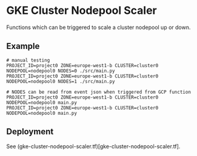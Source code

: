 # GKE Cluster Nodepool Scaler

Functions which can be triggered to scale a cluster nodepool up or down.

## Example
```
# manual testing
PROJECT_ID=project0 ZONE=europe-west1-b CLUSTER=cluster0 NODEPOOL=nodepool0 NODES=0 ./src/main.py
PROJECT_ID=project0 ZONE=europe-west1-b CLUSTER=cluster0 NODEPOOL=nodepool0 NODES=1 ./src/main.py

# NODES can be read from event json when triggered from GCP function
PROJECT_ID=project0 ZONE=europe-west1-b CLUSTER=cluster0 NODEPOOL=nodepool0 main.py
PROJECT_ID=project0 ZONE=europe-west1-b CLUSTER=cluster0 NODEPOOL=nodepool0 main.py
```

## Deployment

See (gke-cluster-nodepool-scaler.tf)[gke-cluster-nodepool-scaler.tf].
